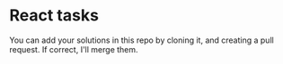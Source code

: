 # React tasks

You can add your solutions in this repo by cloning it, and creating a pull request. If correct, I'll merge them.